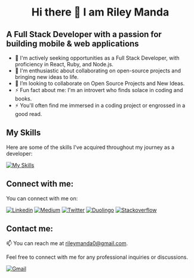 <h1 align="center"><b>Hi there 👋 I am Riley Manda</b></h1>

<h2 align="left"> A Full Stack Developer with a passion for building mobile & web applications</h2>


- 🔭 I'm actively seeking opportunities as a Full Stack Developer, with proficiency in React, Ruby, and Node.js.
- 🌱 I'm enthusiastic about collaborating on open-source projects and bringing new ideas to life.
- 👯 I’m looking to collaborate on Open Source Projects and New Ideas.
- ⚡ Fun fact about me: I'm an introvert who finds solace in coding and books.
- ⚡ You'll often find me immersed in a coding project or engrossed in a good read.

## My Skills
Here are some of the skills I've acquired throughout my journey as a developer:

[![My Skills](https://skillicons.dev/icons?i=js,html,css,nodejs,java,php,python,javascript,webpack,bootstrap,react,tailwind,materialui,dart,flutter,ruby,mongo,postgres,firebase,azure,git,github,androidstudio,figma,xd&perline=15)](https://skillicons.dev)

## Connect with me:
You can connect with me on:

[![Linkedin](https://img.shields.io/badge/-LinkedIn-blue?style=flat&logo=Linkedin&logoColor=white)](https://www.linkedin.com/in/rileymanda/)
[![Medium](https://img.shields.io/badge/-Medium-blue?style=flat&logo=Medium&logoColor=white)](https://medium.com/@rileymanda)
[![Twitter](https://img.shields.io/badge/-Twitter-blue?style=flat&logo=Twitter&logoColor=white)](https://twitter.com/rileycodez)
[![Duolingo](https://img.shields.io/badge/-Duolingo-green?style=flat&logo=Duolingo&logoColor=white)](https://www.duolingo.com/profile/rileymanda0)
[![Stackoverflow](https://img.shields.io/badge/-Stackoverflow-blue?style=flat&logo=Stackoverflow&logoColor=white)](https://stackoverflow.com/users/6129553/rileymanda)

## Contact me:
📫 You can reach me at rileymanda0@gmail.com.

Feel free to connect with me for any professional inquiries or discussions.

[![Gmail](https://img.shields.io/badge/-Gmail-red?style=flat&logo=Gmail&logoColor=white)](mailto:rileymanda@gmail.com)
